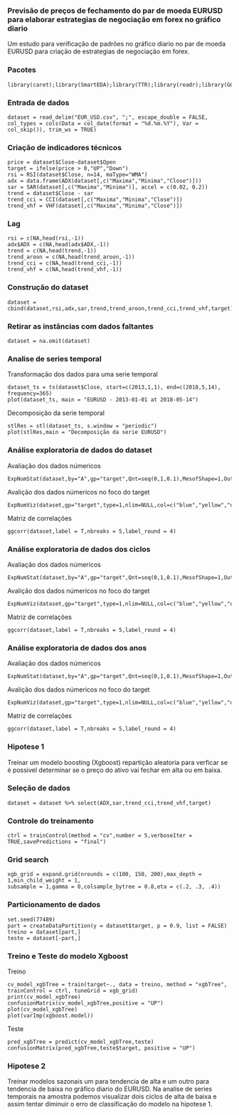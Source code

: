 ### Previsão de preços de fechamento do par de moeda EURUSD para elaborar estrategias de negociação em forex no gráfico diario

Um estudo para verificação de padrões no gráfico diario no par de moeda EURUSD para criação de estrategias de negociação em forex.

### Pacotes
```{r, cache=FALSE, message=FALSE, warning=FALSE}
library(caret);library(SmartEDA);library(TTR);library(readr);library(GGally);library(forecast);library(dplyr);
```

### Entrada de dados
```{r, cache=FALSE, message=FALSE, warning=FALSE}
dataset = read_delim("EUR_USD.csv", ";", escape_double = FALSE, 
col_types = cols(Data = col_date(format = "%d.%m.%Y"), Var = col_skip()), trim_ws = TRUE)
```

### Criação de indicadores técnicos
```{r, cache=FALSE, message=FALSE, warning=FALSE}
price = dataset$Close-dataset$Open
target = ifelse(price > 0,"UP","Down")
rsi = RSI(dataset$Close, n=14, maType="WMA")
adx = data.frame(ADX(dataset[,c("Maxima","Minima","Close")]))
sar = SAR(dataset[,c("Maxima","Minima")], accel = c(0.02, 0.2))
trend = dataset$Close - sar
trend_cci = CCI(dataset[,c("Maxima","Minima","Close")])
trend_vhf = VHF(dataset[,c("Maxima","Minima","Close")])
```

### Lag
```{r, cache=FALSE, message=FALSE, warning=FALSE}
rsi = c(NA,head(rsi,-1)) 
adx$ADX = c(NA,head(adx$ADX,-1)) 
trend = c(NA,head(trend,-1))
trend_aroon = c(NA,head(trend_aroon,-1))
trend_cci = c(NA,head(trend_cci,-1))
trend_vhf = c(NA,head(trend_vhf,-1))
```

### Construção do dataset
```{r, cache=FALSE, message=FALSE, warning=FALSE}
dataset = cbind(dataset,rsi,adx,sar,trend,trend_aroon,trend_cci,trend_vhf,target)
```

### Retirar as instâncias com dados faltantes
```{r, cache=FALSE, message=FALSE, warning=FALSE}
dataset = na.omit(dataset)
```

### Analise de series temporal

Transformação dos dados para uma serie temporal
```{r, cache=FALSE, message=FALSE, warning=FALSE}
dataset_ts = ts(dataset$Close, start=c(2013,1,1), end=c(2018,5,14), frequency=365)
plot(dataset_ts, main = "EURUSD - 2013-01-01 at 2018-05-14")
```

Decomposição da serie temporal
```{r, cache=FALSE, message=FALSE, warning=FALSE}
stlRes = stl(dataset_ts, s.window = "periodic")
plot(stlRes,main = "Decomposição da serie EURUSD")
```

### Análise exploratoria de dados do dataset

Avaliação dos dados númericos
```{r, cache=FALSE, message=FALSE, warning=FALSE}
ExpNumStat(dataset,by="A",gp="target",Qnt=seq(0,1,0.1),MesofShape=1,Outlier=TRUE,round=4)
```
Avalição dos dados númericos no foco do target
```{r, cache=FALSE, message=FALSE, warning=FALSE}
ExpNumViz(dataset,gp="target",type=1,nlim=NULL,col=c("blue","yellow","orange"),Page=c(2,2),sample=8)
```
Matriz de correlações
```{r, cache=FALSE, message=FALSE, warning=FALSE}
ggcorr(dataset,label = T,nbreaks = 5,label_round = 4)
```
### Análise exploratoria de dados dos ciclos

Avaliação dos dados númericos
```{r, cache=FALSE, message=FALSE, warning=FALSE}
ExpNumStat(dataset,by="A",gp="target",Qnt=seq(0,1,0.1),MesofShape=1,Outlier=TRUE,round=4)
```
Avalição dos dados númericos no foco do target
```{r, cache=FALSE, message=FALSE, warning=FALSE}
ExpNumViz(dataset,gp="target",type=1,nlim=NULL,col=c("blue","yellow","orange"),Page=c(2,2),sample=8)
```
Matriz de correlações
```{r, cache=FALSE, message=FALSE, warning=FALSE}
ggcorr(dataset,label = T,nbreaks = 5,label_round = 4)
```
### Análise exploratoria de dados dos anos

Avaliação dos dados númericos
```{r, cache=FALSE, message=FALSE, warning=FALSE}
ExpNumStat(dataset,by="A",gp="target",Qnt=seq(0,1,0.1),MesofShape=1,Outlier=TRUE,round=4)
```
Avalição dos dados númericos no foco do target
```{r, cache=FALSE, message=FALSE, warning=FALSE}
ExpNumViz(dataset,gp="target",type=1,nlim=NULL,col=c("blue","yellow","orange"),Page=c(2,2),sample=8)
```
Matriz de correlações
```{r, cache=FALSE, message=FALSE, warning=FALSE}
ggcorr(dataset,label = T,nbreaks = 5,label_round = 4)
```
### Hipotese 1

Treinar um modelo boosting (Xgboost) repartição aleatoria para verficar se é possivel determinar se o preço do ativo vai fechar em alta ou em baixa.

### Seleção de dados 
```{r, cache=FALSE, message=FALSE, warning=FALSE}
dataset = dataset %>% select(ADX,sar,trend_cci,trend_vhf,target)
```

### Controle do treinamento
```{r, cache=FALSE, message=FALSE, warning=FALSE}
ctrl = trainControl(method = "cv",number = 5,verboseIter = TRUE,savePredictions = "final")
```

### Grid search
```{r, cache=FALSE, message=FALSE, warning=FALSE}
xgb_grid = expand.grid(nrounds = c(100, 150, 200),max_depth = 1,min_child_weight = 1,
subsample = 1,gamma = 0,colsample_bytree = 0.8,eta = c(.2, .3, .4))
```

### Particionamento de dados

```{r, cache=FALSE, message=FALSE, warning=FALSE}
set.seed(77489)
part = createDataPartition(y = dataset$target, p = 0.9, list = FALSE)
treino = dataset[part,]
teste = dataset[-part,]
```

### Treino e Teste do modelo Xgboost

Treino
```{r, cache=FALSE, message=FALSE, warning=FALSE}
cv_model_xgbTree = train(target~., data = treino, method = "xgbTree", trainControl = ctrl, tuneGrid = xgb_grid)
print(cv_model_xgbTree)
confusionMatrix(cv_model_xgbTree,positive = "UP")
plot(cv_model_xgbTree)
plot(varImp(xgboost.model))
```

Teste
```{r, cache=FALSE, message=FALSE, warning=FALSE}
pred_xgbTree = predict(cv_model_xgbTree,teste)
confusionMatrix(pred_xgbTree,teste$target, positive = "UP")

```
### Hipotese 2

Treinar modelos sazonais um para tendencia de alta e um outro para tendencia de baixa no gráfico diario do EURUSD. Na analise de series temporais na amostra podemos visualizar dois ciclos de alta de baixa e assim tentar diminuir o erro de classificação do modelo na hipotese 1.
